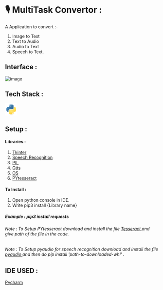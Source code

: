 
# :studio_microphone: MultiTask Convertor :

A Application to convert :- 

1. Image to Text
2. Text to Audio 
3. Audio to Text 
4. Speech to Text.


## Interface :

![image](https://user-images.githubusercontent.com/86190033/168739779-af41e5a0-008f-45ae-ab8e-c7dec46ff0ed.png)


## Tech Stack :

<a href="https://www.python.org" target="_blank" rel="noreferrer"> <img src="https://raw.githubusercontent.com/devicons/devicon/master/icons/python/python-original.svg" alt="python" width="40" height="40"/> </a>


## Setup : 

#### Libraries :

1. <a href="https://www.geeksforgeeks.org/python-gui-tkinter/" target="_blank" rel="noreferrer"> Tkinter </a>
2. <a href="https://pypi.org/project/SpeechRecognition/" target="_blank" rel="noreferrer"> Speech Recognition </a>
3. <a href="https://pypi.org/project/Pillow/p" target="_blank" rel="noreferrer"> PIL </a>
4. <a href="https://pypi.org/project/gTTS/" target="_blank" rel="noreferrer"> Gtts </a>
5. <a href="https://www.geeksforgeeks.org/os-module-python-examples/" target="_blank" rel="noreferrer"> OS </a>
6. <a href="https://pypi.org/project/pytesseract/" target="_blank" rel="noreferrer"> PYtesseract </a>

#### To Install :

1. Open python console in IDE.
2. Write pip3 install {Library name}

##### Example : pip3 install requests

###### Note : To Setup PYtesseract download and install the file <a href="https://digi.bib.uni-mannheim.de/tesseract/" target="_blank" rel="noreferrer"> Tesseract </a>  and give path of the file in the code.

###### Note : To Setup pyaudio for speech recognition download and install the file <a href="https://www.lfd.uci.edu/~gohlke/pythonlibs/#pyaudio" target="_blank" rel="noreferrer"> pyaudio </a>  and then do pip install 'path-to-downloaded-whl' .

    
## IDE USED :

<a href="https://www.jetbrains.com/pycharm/" target="_blank" rel="noreferrer"> Pycharm </a>
